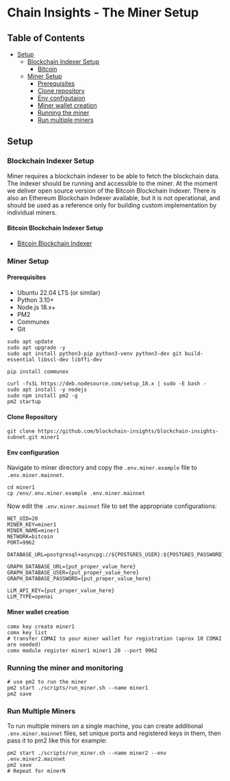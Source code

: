 # Chain Insights - The Miner Setup

## Table of Contents
- [Setup](#setup)
  - [Blockchain Indexer Setup](#blockchain-indexer-setup)
    - [Bitcoin](#bitcoin-blockchain-indexer-setup)
  - [Miner Setup](#miner-setup)
    - [Prerequisites](#prerequisites)
    - [Clone repository](#clone-repository)
    - [Env configutaion](#env-configuration)
    - [Miner wallet creation](#miner-wallet-creation)
    - [Running the miner](#running-the-miner-and-monitoring)
    - [Run multiple miners](#run-multiple-miners)

## Setup

### Blockchain Indexer Setup

Miner requires a blockchain indexer to be able to fetch the blockchain data. The indexer should be running and accessible to the miner.
At the moment we deliver open source version of the Bitcoin Blockchain Indexer. There is also an Ethereum Blockchain Indexer available, but it is not operational, and should be used as a reference only for building custom implementation by individual miners.

#### Bitcoin Blockchain Indexer Setup
  - [Bitcoin Blockchain Indexer](https://github.com/blockchain-insights/blockchain-insights-indexer-bitcoin)
  
### Miner Setup

#### Prerequisites

- Ubuntu 22.04 LTS (or similar)
- Python 3.10+
- Node.js 18.x+
- PM2
- Communex
- Git

```shell
sudo apt update
sudo apt upgrade -y
sudo apt install python3-pip python3-venv python3-dev git build-essential libssl-dev libffi-dev

pip install communex

curl -fsSL https://deb.nodesource.com/setup_18.x | sudo -E bash -
sudo apt install -y nodejs
sudo npm install pm2 -g
pm2 startup
```

#### Clone Repository

```shell
git clone https://github.com/blockchain-insights/blockchain-insights-subnet.git miner1
```

#### Env configuration

Navigate to miner directory and copy the `.env.miner.example` file to `.env.miner.mainnet`.
```shell
cd miner1
cp /env/.env.miner.example .env.miner.mainnet
```

Now edit the `.env.miner.mainnet` file to set the appropriate configurations:
```shell
NET_UID=20
MINER_KEY=miner1
MINER_NAME=miner1
NETWORK=bitcoin
PORT=9962

DATABASE_URL=postgresql+asyncpg://${POSTGRES_USER}:${POSTGRES_PASSWORD}@${POSTGRES_HOST}:${POSTGRES_PORT}/${POSTGRES_DB}

GRAPH_DATABASE_URL={put_proper_value_here}
GRAPH_DATABASE_USER={put_proper_value_here}
GRAPH_DATABASE_PASSWORD={put_proper_value_here}

LLM_API_KEY={put_proper_value_here}
LLM_TYPE=openai
```
 
#### Miner wallet creation

```shell
comx key create miner1
comx key list
# transfer COMAI to your miner wallet for registration (aprox 10 COMAI are needed)
comx module register miner1 miner1 20 --port 9962
```

### Running the miner and monitoring

```shell
# use pm2 to run the miner
pm2 start ./scripts/run_miner.sh --name miner1
pm2 save
```


### Run Multiple Miners

To run multiple miners on a single machine, you can create additional `.env.miner.mainnet` files, set unique ports and registered keys in them, then pass it to pm2 like this for example:

```shell
pm2 start ./scripts/run_miner.sh --name miner2 --env .env.miner2.mainnet
pm2 save
# Repeat for minerN
```